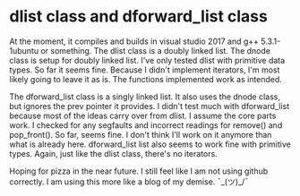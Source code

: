 # dlist class and dforward_list class

At the moment, it compiles and builds in visual studio 2017 and g++ 5.3.1-1ubuntu or something.
The dlist class is a doubly linked list. The dnode class is setup for doubly linked list.
I've only tested dlist with primitive data types.
So far it seems fine. Because I didn't implement iterators, I'm most likely going to leave it as is. 
The functions implemented work as intended.


The dforward_list class is a singly linked list. It also uses the dnode class, but ignores the prev pointer it provides.
I didn't test much with dforward_list because most of the ideas carry over from dlist. I assume the core parts work. 
I checked for any segfaults and incorrect readings for remove() and pop_front(). So far, seems fine. 
I don't think I'll work on it anymore than what is already here. dforward_list list also seems to work fine with primitive types.
Again, just like the dlist class, there's no iterators.


Hoping for pizza in the near future. 
I still feel like I am not using github correctly. I am using this more like a blog of my demise.
¯\_(ツ)_/¯